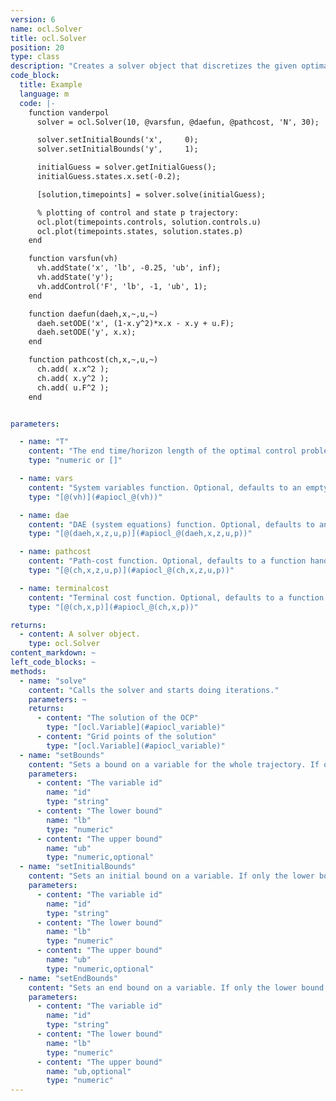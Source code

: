 ```yaml
---
version: 6
name: ocl.Solver
title: ocl.Solver
position: 20
type: class
description: "Creates a solver object that discretizes the given optimal control problem, and calls the underlying optimizer. "
code_block:
  title: Example
  language: m
  code: |-
    function vanderpol
      solver = ocl.Solver(10, @varsfun, @daefun, @pathcost, 'N', 30);

      solver.setInitialBounds('x',     0);
      solver.setInitialBounds('y',     1);

      initialGuess = solver.getInitialGuess();
      initialGuess.states.x.set(-0.2);

      [solution,timepoints] = solver.solve(initialGuess);

      % plotting of control and state p trajectory:
      ocl.plot(timepoints.controls, solution.controls.u)
      ocl.plot(timepoints.states, solution.states.p)
    end

    function varsfun(vh)
      vh.addState('x', 'lb', -0.25, 'ub', inf);
      vh.addState('y');
      vh.addControl('F', 'lb', -1, 'ub', 1);
    end

    function daefun(daeh,x,~,u,~)
      daeh.setODE('x', (1-x.y^2)*x.x - x.y + u.F);
      daeh.setODE('y', x.x);
    end

    function pathcost(ch,x,~,u,~)
      ch.add( x.x^2 );
      ch.add( x.y^2 );
      ch.add( u.F^2 );
    end


parameters:

  - name: "T"
    content: "The end time/horizon length of the optimal control problem. If your system equations are expressed as function of an independent variable other than time, `T` represents not the end time but the endpoint of the integration over the independent variable. If you would like to optimize for time in a **time optimal control** formulation pass the empty list `[]`"
    type: "numeric or []"

  - name: vars
    content: "System variables function. Optional, defaults to an empty function handle."
    type: "[@(vh)](#apiocl_@(vh))"

  - name: dae
    content: "DAE (system equations) function. Optional, defaults to an empty function handle."
    type: "[@(daeh,x,z,u,p)](#apiocl_@(daeh,x,z,u,p))"

  - name: pathcost
    content: "Path-cost function. Optional, defaults to a function handle returning 0."
    type: "[@(ch,x,z,u,p)](#apiocl_@(ch,x,z,u,p))"

  - name: terminalcost
    content: "Terminal cost function. Optional, defaults to a function handle returning 0."
    type: "[@(ch,x,p)](#apiocl_@(ch,x,p))"

returns:
  - content: A solver object.
    type: ocl.Solver
content_markdown: ~
left_code_blocks: ~
methods:
  - name: "solve"
    content: "Calls the solver and starts doing iterations."
    parameters: ~
    returns:
      - content: "The solution of the OCP"
        type: "[ocl.Variable](#apiocl_variable)"
      - content: "Grid points of the solution"
        type: "[ocl.Variable](#apiocl_variable)"
  - name: "setBounds"
    content: "Sets a bound on a variable for the whole trajectory. If only the lower bound is given, it will be `lb==ub`. A bound can be a scalar, a vector of the size of the variable, or a vector/matrix with `length(lb)==length(ub)==N+1` for states and `length(lb)==length(ub)==N` for control variables."
    parameters:
      - content: "The variable id"
        name: "id"
        type: "string"
      - content: "The lower bound"
        name: "lb"
        type: "numeric"
      - content: "The upper bound"
        name: "ub"
        type: "numeric,optional"
  - name: "setInitialBounds"
    content: "Sets an initial bound on a variable. If only the lower bound is given, it will be `lb==ub`."
    parameters:
      - content: "The variable id"
        name: "id"
        type: "string"
      - content: "The lower bound"
        name: "lb"
        type: "numeric"
      - content: "The upper bound"
        name: "ub"
        type: "numeric,optional"
  - name: "setEndBounds"
    content: "Sets an end bound on a variable. If only the lower bound is given, it will be `lb==ub`."
    parameters:
      - content: "The variable id"
        name: "id"
        type: "string"
      - content: "The lower bound"
        name: "lb"
        type: "numeric"
      - content: "The upper bound"
        name: "ub,optional"
        type: "numeric"
---
```

